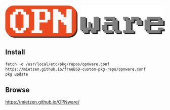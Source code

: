 ![OPNware Logo](OPNware.png)

## Install

```Shell
fetch -o /usr/local/etc/pkg/repos/opnware.conf https://mietzen.github.io/freeBSD-custom-pkg-repo/opnware.conf
pkg update
```

## Browse

https://mietzen.github.io/OPNware/
